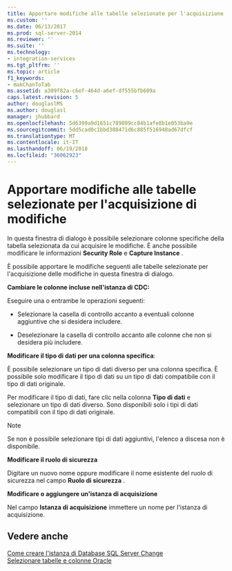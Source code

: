 ```yaml
---
title: Apportare modifiche alle tabelle selezionate per l'acquisizione di modifiche | Microsoft Docs
ms.custom: ''
ms.date: 06/13/2017
ms.prod: sql-server-2014
ms.reviewer: ''
ms.suite: ''
ms.technology:
- integration-services
ms.tgt_pltfrm: ''
ms.topic: article
f1_keywords:
- makChanToTab
ms.assetid: a309f82a-c6ef-464d-a6ef-df555bfb609a
caps.latest.revision: 5
author: douglaslMS
ms.author: douglasl
manager: jhubbard
ms.openlocfilehash: 5d6399a9d1651c789899cc84b1afe8b1e053ba9e
ms.sourcegitcommit: 5dd5cad0c1bbd308471d6c885f516948ad67dfcf
ms.translationtype: MT
ms.contentlocale: it-IT
ms.lasthandoff: 06/19/2018
ms.locfileid: "36062923"
---
```

# <a name="make-changes-to-the-tables-selected-for-capturing-changes"></a>Apportare modifiche alle tabelle selezionate per l'acquisizione di modifiche
  In questa finestra di dialogo è possibile selezionare colonne specifiche della tabella selezionata da cui acquisire le modifiche. È anche possibile modificare le informazioni **Security Role** e **Capture Instance** .  
  
 È possibile apportare le modifiche seguenti alle tabelle selezionate per l'acquisizione delle modifiche in questa finestra di dialogo.  
  
 **Cambiare le colonne incluse nell'istanza di CDC:**  
  
 Eseguire una o entrambe le operazioni seguenti:  
  
-   Selezionare la casella di controllo accanto a eventuali colonne aggiuntive che si desidera includere.  
  
-   Deselezionare la casella di controllo accanto alle colonne che non si desidera più includere.  
  
 **Modificare il tipo di dati per una colonna specifica**:  
  
 È possibile selezionare un tipo di dati diverso per una colonna specifica. È possibile solo modificare il tipo di dati su un tipo di dati compatibile con il tipo di dati originale.  
  
 Per modificare il tipo di dati, fare clic nella colonna **Tipo di dati** e selezionare un tipo di dati diverso. Sono disponibili solo i tipi di dati compatibili con il tipo di dati originale.  
  
> [!NOTE]  
>  Se non è possibile selezionare tipi di dati aggiuntivi, l'elenco a discesa non è disponibile.  
  
 **Modificare il ruolo di sicurezza**  
  
 Digitare un nuovo nome oppure modificare il nome esistente del ruolo di sicurezza nel campo **Ruolo di sicurezza** .  
  
 **Modificare o aggiungere un'istanza di acquisizione**  
  
 Nel campo **Istanza di acquisizione** immettere un nome per l'istanza di acquisizione.  
  
## <a name="see-also"></a>Vedere anche  
 [Come creare l'istanza di Database SQL Server Change](how-to-create-the-sql-server-change-database-instance.md)   
 [Selezionare tabelle e colonne Oracle](select-oracle-tables-and-columns.md)  
  
  